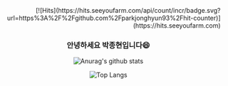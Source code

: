 
<div align=right>
[![Hits](https://hits.seeyoufarm.com/api/count/incr/badge.svg?url=https%3A%2F%2Fgithub.com%2Fparkjonghyun93%2Fhit-counter)](https://hits.seeyoufarm.com)                    
</div>
<div align=center>
  
### 안녕하세요 박종현입니다😄
![Anurag's github stats](https://github-readme-stats.vercel.app/api?username=parkjonghyun93&count_private=true&theme=dracula)


![Top Langs](https://github-readme-stats.vercel.app/api/top-langs/?username=parkjonghyun93&layout=compact)

</div>
